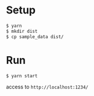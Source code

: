 # Setup

```bash
$ yarn
$ mkdir dist
$ cp sample_data dist/
```

# Run

```bash
$ yarn start
```
access to `http://localhost:1234/`